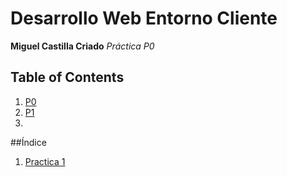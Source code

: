 # Desarrollo Web Entorno Cliente

**Miguel Castilla Criado**
*Práctica P0*

## Table of Contents
1. [P0](#P0)
2. [P1](#P1)
3. 
##Índice
1. [Practica 1](#idP1)

<br>
<br>
<br>
<br><br>
<br><br>
<br><br>
<br><br>
<br><br>
<br><br>
<br><br>
<br><br>
<br><br>
<br><br>
<br><br>
<br><br>
<br><br>
<br><br>
<br><br>
<br><br>
<br><br>
<br><br>
<br><br>
<br><br>
<br><br>
<br><br>
<br>

<div id='P1>## Practica 1</div>

Texto del primer apartado
